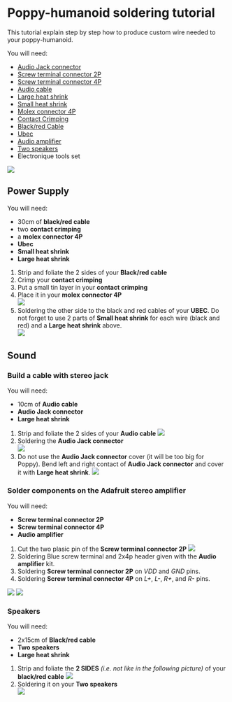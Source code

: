# Poppy-humanoid soldering tutorial

This tutorial explain step by step how to produce custom wire needed to your poppy-humanoid.

You will need:

- [Audio Jack connector](http://fr.farnell.com/webapp/wcs/stores/servlet/ProductDisplay?catalogId=15001&langId=-2&urlRequestType=Base&partNumber=1243268&storeId=10160)
- [Screw terminal connector 2P](http://fr.farnell.com/webapp/wcs/stores/servlet/ProductDisplay?catalogId=15001&langId=-2&urlRequestType=Base&partNumber=3041359&storeId=10160)
- [Screw terminal connector 4P](http://fr.farnell.com/webapp/wcs/stores/servlet/ProductDisplay?catalogId=15001&langId=-2&urlRequestType=Base&partNumber=3041414&storeId=10160)
- [Audio cable](http://fr.farnell.com/webapp/wcs/stores/servlet/ProductDisplay?catalogId=15001&langId=-2&urlRequestType=Base&partNumber=1218691&storeId=10160)
- [Large heat shrink](http://fr.farnell.com/webapp/wcs/stores/servlet/ProductDisplay?catalogId=15001&langId=-2&urlRequestType=Base&partNumber=1187634&storeId=10160)
- [Small heat shrink](http://fr.farnell.com/nte-electronics/47-23048-bk/heat-shrink-tubing-3mm-id-po-black/dp/2192424?aa=true&categoryId=700000006023)
- [Molex connector 4P](http://fr.farnell.com/webapp/wcs/stores/servlet/ProductDisplay?catalogId=15001&langId=-2&urlRequestType=Base&partNumber=9979565&storeId=10160)
- [Contact Crimping](http://fr.farnell.com/webapp/wcs/stores/servlet/ProductDisplay?catalogId=15001&langId=-2&urlRequestType=Base&partNumber=1462522&storeId=10160)
- [Black/red Cable](http://fr.farnell.com/pro-power/cb0043-red-black-100m/cable-2cond-0-44mm2-red-noir-par/dp/2425483)
- [Ubec](http://www.adafruit.com/product/1385)
- [Audio amplifier](http://www.adafruit.com/products/987)
- [Two speakers](http://fr.farnell.com/visaton/2941/loudspeaker-mini-oval-8-ohm/dp/1675524?ost=1675524)
- Electronique tools set


![](img/electronic_tools.jpg)


## Power Supply
You will need:
- 30cm of **black/red cable**
- two **contact crimping**
- a **molex connector 4P**
- **Ubec**
- **Small heat shrink**
- **Large heat shrink**

1) Strip and foliate the 2 sides of your **Black/red cable**  
2) Crimp your **contact crimping**  
3) Put a small tin layer in your **contact crimping**
4) Place it in your **molex connector 4P**  
![](img/input_power_Molex_4P.jpg)  
5) Soldering the other side to the black and red cables of your **UBEC**. Do not forget to use 2 parts of **Small heat shrink** for each wire (black and red) and a **Large heat shrink** above.  
![](img/input_power_UBEC.jpg)


## Sound

### Build a cable with stereo jack
You will need:
- 10cm of **Audio cable**
- **Audio Jack connector**
- **Large heat shrink**

1) Strip and foliate the 2 sides of your **Audio cable**
![](img/audio_amp_input.jpg)  
2) Soldering the **Audio Jack connector**  
![](img/audio_jack.jpg)  
3) Do not use the **Audio Jack connector** cover (it will be too big for Poppy). Bend left and right contact of **Audio Jack connector** and cover it with **Large heat shrink**.
![](img/jack_thermo.jpg)


### Solder components on the Adafruit stereo amplifier
You will need:
- **Screw terminal connector 2P**
- **Screw terminal connector 4P**
- **Audio amplifier**

1) Cut the two plasic pin of the **Screw terminal connector 2P**
![](img/borniers.jpg)  
2) Soldering Blue screw terminal and 2x4p header given with the **Audio amplifier** kit.  
3) Soldering **Screw terminal connector 2P** on *VDD* and *GND* pins.  
4) Soldering **Screw terminal connector 4P** on *L+*, *L-*, *R+*, and *R-* pins.  

![](img/adafruit_amp_front.jpg)
![](img/adafruit_amp_back.jpg)


### Speakers
You will need:
- 2x15cm of **Black/red cable**
- **Two speakers**
- **Large heat shrink**

1) Strip and foliate the **2 SIDES** *(i.e. not like in the following picture)* of your **black/red cable** 
![](img/speaker_etaimage.jpg)  
2) Soldering it on your **Two speakers**  
![](img/speaker_soldering.jpg)
